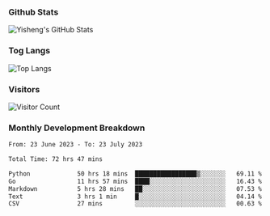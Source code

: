 ### Github Stats
![Yisheng's GitHub Stats](https://github-readme-stats-9qabuvhk1-gongyisheng.vercel.app/api?username=gongyisheng&count_private=true&show_icons=true)
### Tog Langs
![Top Langs](https://github-readme-stats-9qabuvhk1-gongyisheng.vercel.app/api/top-langs/?username=gongyisheng&layout=compact)
### Visitors
![Visitor Count](https://profile-counter.glitch.me/gongyisheng/count.svg)
### Monthly Development Breakdown
<!--START_SECTION:waka-->

```txt
From: 23 June 2023 - To: 23 July 2023

Total Time: 72 hrs 47 mins

Python             50 hrs 18 mins  █████████████████▒░░░░░░░   69.11 %
Go                 11 hrs 57 mins  ████░░░░░░░░░░░░░░░░░░░░░   16.43 %
Markdown           5 hrs 28 mins   ██░░░░░░░░░░░░░░░░░░░░░░░   07.53 %
Text               3 hrs 1 min     █░░░░░░░░░░░░░░░░░░░░░░░░   04.14 %
CSV                27 mins         ░░░░░░░░░░░░░░░░░░░░░░░░░   00.63 %
```

<!--END_SECTION:waka-->

